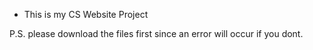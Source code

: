 - This is my CS Website Project


P.S. please download the files first since an error will occur if you dont.
